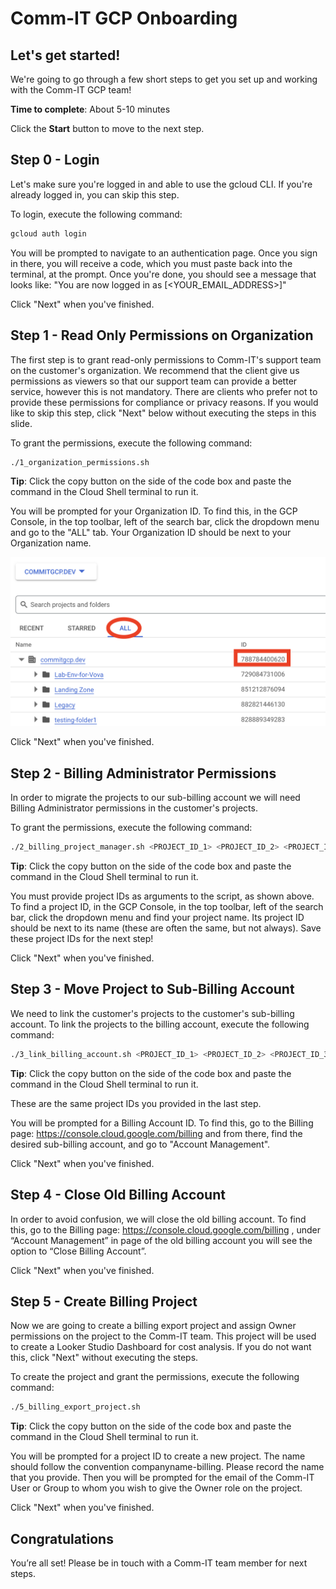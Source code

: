 # Comm-IT GCP Onboarding


## Let's get started!

We're going to go through a few short steps to get you set up and working with the Comm-IT GCP team!

**Time to complete**: About 5-10 minutes

Click the **Start** button to move to the next step.

## Step 0 - Login 

Let's make sure you're logged in and able to use the gcloud CLI. If you're already logged in, you can skip this step. 

To login, execute the following command:

```bash
gcloud auth login
```

You will be prompted to navigate to an authentication page. Once you sign in there, you will receive a code, which you must paste back into the terminal, at the prompt. Once you're done, you should see a message that looks like: "You are now logged in as [<YOUR_EMAIL_ADDRESS>]"

Click "Next" when you've finished.

## Step 1 - Read Only Permissions on Organization

The first step is to grant read-only permissions to Comm-IT's support team on the customer's organization. We recommend that the client give us permissions as viewers so that our support team can provide a better service, however this is not mandatory. There are clients who prefer not to provide these permissions for compliance or privacy reasons. If you would like to skip this step, click "Next" below without executing the steps in this slide. 

To grant the permissions, execute the following command:

```bash
./1_organization_permissions.sh
```

**Tip**: Click the copy button on the side of the code box and paste the command in the Cloud Shell terminal to run it.

You will be prompted for your Organization ID. To find this, in the GCP Console, in the top toolbar, left of the search bar, click the dropdown menu and go to the "ALL" tab. Your Organization ID should be next to your Organization name.

![image](./images/organization_id.png)

Click "Next" when you've finished.

## Step 2 - Billing Administrator Permissions

In order to migrate the projects to our sub-billing account we will need Billing Administrator permissions in the customer's projects.

To grant the permissions, execute the following command:

```bash
./2_billing_project_manager.sh <PROJECT_ID_1> <PROJECT_ID_2> <PROJECT_ID_3> ...
```

**Tip**: Click the copy button on the side of the code box and paste the command in the Cloud Shell terminal to run it.

You must provide project IDs as arguments to the script, as shown above. To find a project ID, in the GCP Console, in the top toolbar, left of the search bar, click the dropdown menu and find your project name. Its project ID should be next to its name (these are often the same, but not always). Save these project IDs for the next step!

Click "Next" when you've finished.

## Step 3 - Move Project to Sub-Billing Account

We need to link the customer's projects to the customer's sub-billing account. To link the projects to the billing account, execute the following command:

```bash
./3_link_billing_account.sh <PROJECT_ID_1> <PROJECT_ID_2> <PROJECT_ID_3> ...
```

**Tip**: Click the copy button on the side of the code box and paste the command in the Cloud Shell terminal to run it.

These are the same project IDs you provided in the last step.

You will be prompted for a Billing Account ID. To find this, go to the Billing page: https://console.cloud.google.com/billing and from there, find the desired sub-billing account, and go to "Account Management".

Click "Next" when you've finished.

## Step 4 - Close Old Billing Account

In order to avoid confusion, we will close the old billing account. To find this, go to the Billing page: https://console.cloud.google.com/billing , under “Account Management” in page of the old billing account you will see the option to “Close Billing Account”. 

Click "Next" when you've finished.

## Step 5 - Create Billing Project

Now we are going to create a billing export project and assign Owner permissions on the project to the Comm-IT team. This project will be used to create a Looker Studio Dashboard for cost analysis. If you do not want this, click "Next" without executing the steps.

To create the project and grant the permissions, execute the following command:

```bash
./5_billing_export_project.sh
```

**Tip**: Click the copy button on the side of the code box and paste the command in the Cloud Shell terminal to run it.

You will be prompted for a project ID to create a new project. The name should follow the convention companyname-billing. Please record the name that you provide. Then you will be prompted for the email of the Comm-IT User or Group to whom you wish to give the Owner role on the project. 

Click "Next" when you've finished.

## Congratulations

<tutorial-conclusion-trophy></tutorial-conclusion-trophy>

You’re all set! Please be in touch with a Comm-IT team member for next steps.

